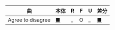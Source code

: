 | 曲 | 本体 | R | F | U  | 差分 |
|---|---|---|---|---|---|
| Agree to disagree | [■](http://manbow.nothing.sh/event/event.cgi?action=More_def&num=289&event=127) | _ | O | _ | [■](/fsrs/sabun/1_Agree_to_disagree/_7key_i_FSRS.bms) |
